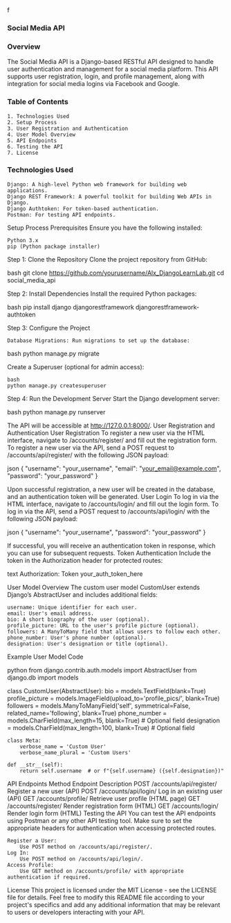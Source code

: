  f
### Social Media API

### Overview
The Social Media API is a Django-based RESTful API designed to handle user authentication and management for a social media platform. This API supports user registration, login, and profile management, along with integration for social media logins via Facebook and Google.

### Table of Contents

    1. Technologies Used
    2. Setup Process
    3. User Registration and Authentication
    4. User Model Overview
    5. API Endpoints
    6. Testing the API
    7. License

### Technologies Used

    Django: A high-level Python web framework for building web applications.
    Django REST Framework: A powerful toolkit for building Web APIs in Django.
    Django Authtoken: For token-based authentication.
    Postman: For testing API endpoints.

Setup Process
Prerequisites
Ensure you have the following installed:

    Python 3.x
    pip (Python package installer)

Step 1: Clone the Repository
Clone the project repository from GitHub:

bash
git clone https://github.com/yourusername/Alx_DjangoLearnLab.git
cd social_media_api

Step 2: Install Dependencies
Install the required Python packages:

bash
pip install django djangorestframework djangorestframework-authtoken

Step 3: Configure the Project

    Database Migrations: Run migrations to set up the database:

bash
python manage.py migrate

Create a Superuser (optional for admin access):

    bash
    python manage.py createsuperuser

Step 4: Run the Development Server
Start the Django development server:

bash
python manage.py runserver

The API will be accessible at http://127.0.0.1:8000/.
User Registration and Authentication
User Registration
To register a new user via the HTML interface, navigate to /accounts/register/ and fill out the registration form. To register a new user via the API, send a POST request to /accounts/api/register/ with the following JSON payload:

json
{
    "username": "your_username",
    "email": "your_email@example.com",
    "password": "your_password"
}

Upon successful registration, a new user will be created in the database, and an authentication token will be generated.
User Login
To log in via the HTML interface, navigate to /accounts/login/ and fill out the login form. To log in via the API, send a POST request to /accounts/api/login/ with the following JSON payload:

json
{
    "username": "your_username",
    "password": "your_password"
}

If successful, you will receive an authentication token in response, which you can use for subsequent requests.
Token Authentication
Include the token in the Authorization header for protected routes:

text
Authorization: Token your_auth_token_here

User Model Overview
The custom user model CustomUser extends Django’s AbstractUser and includes additional fields:

    username: Unique identifier for each user.
    email: User's email address.
    bio: A short biography of the user (optional).
    profile_picture: URL to the user's profile picture (optional).
    followers: A ManyToMany field that allows users to follow each other.
    phone_number: User's phone number (optional).
    designation: User's designation or title (optional).

Example User Model Code

python
from django.contrib.auth.models import AbstractUser
from django.db import models

class CustomUser(AbstractUser):
    bio = models.TextField(blank=True)
    profile_picture = models.ImageField(upload_to='profile_pics/', blank=True)
    followers = models.ManyToManyField('self', symmetrical=False, related_name='following', blank=True)
    phone_number = models.CharField(max_length=15, blank=True)  # Optional field
    designation = models.CharField(max_length=100, blank=True)   # Optional field

    class Meta:
        verbose_name = 'Custom User'
        verbose_name_plural = 'Custom Users'

    def __str__(self):
        return self.username  # or f"{self.username} ({self.designation})"

API Endpoints
Method	Endpoint	Description
POST	/accounts/api/register/	Register a new user (API)
POST	/accounts/api/login/	Log in an existing user (API)
GET	/accounts/profile/	Retrieve user profile (HTML page)
GET	/accounts/register/	Render registration form (HTML)
GET	/accounts/login/	Render login form (HTML)
Testing the API
You can test the API endpoints using Postman or any other API testing tool. Make sure to set the appropriate headers for authentication when accessing protected routes.

    Register a User:
        Use POST method on /accounts/api/register/.
    Log In:
        Use POST method on /accounts/api/login/.
    Access Profile:
        Use GET method on /accounts/profile/ with appropriate authentication if required.

License
This project is licensed under the MIT License - see the LICENSE file for details. Feel free to modify this README file according to your project's specifics and add any additional information that may be relevant to users or developers interacting with your API.